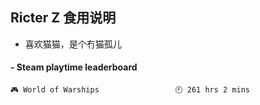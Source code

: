 ## Ricter Z 食用说明
- 喜欢猫猫，是个冇猫孤儿

<!-- steam-box start -->
#### - Steam playtime leaderboard
```text
🎮 World of Warships                 🕘 261 hrs 2 mins
```
<!-- Powered by https://github.com/YouEclipse/steam-box . -->
<!-- steam-box end -->
